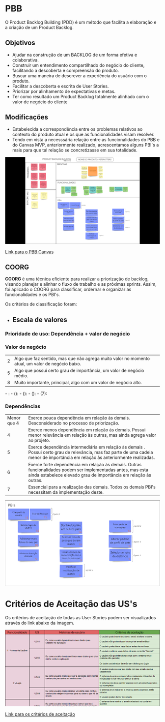 # PBB

O Product Backlog Building (PDD) é um método que facilita a elaboração e a criação de um Product Backlog.

## Objetivos

- Ajudar na construção de um BACKLOG de um
  forma efetiva e colaborativa.
- Construir um entendimento compartilhado do
  negócio do cliente, facilitando a descoberta e
  compreensão do produto.
- Buscar uma maneira de descrever a experiência
  do usuário com o produto.
- Facilitar a descoberta e escrita de User Stories.
- Priorizar por alinhamento de expectativas e
  metas.
- Ter como resultado um Product Backlog
  totalmente alinhado com o valor de negócio do
  cliente
  
## Modificações

- Estabelecida a correspondência entre os problemas relativos ao contexto do produto atual e os que as funcionalidades visam resolver.
- Tendo em vista a necesssária relação entre as funcionalidades do PBB e do Canvas MVP, anteriormente realizado, acrescentamos alguns PBI´s a mais para que tal relação se concretizasse em sua totalidade.

![PBB](./assets/PBB.png)

<a href="https://miro.com/app/board/uXjVOKrgeb4=/">Link para o PBB Canvas </a>


## COORG

**COORG** é uma técnica eficiente para realizar a priorização de backlog, visando planejar e alinhar o fluxo de trabalho e as próximas sprints.
Assim, foi aplicado o COORG para classificar, ordernar e organizar as funcionalidades e os PBI's.

Os critérios de classificação foram:

<!--
- **Frenquência de Uso**

<table>
<tr>
        <td > G </td>
        <td>Realizado sempre ou quase sempre que o usuário entra na plataforma</td>
</tr>
<tr>
        <td> M </td>
        <td> Realizado de vez em quando, em um intervalo entre uma semana ou duas semanas </td>
</tr>
<tr>
        <td> P </td>
        <td>Realizado de raramente, um intervalo de 1 ou mais meses dentro da plataforma</td>
</tr>
<caption>Legenda</caption>
</table>
<br>
-->
- ## **Escala de valores**
 ### **Prioridade de uso: Dependência  + valor de negócio**

###  Valor de negócio
<table>
<tr>
        <td > 2 </td>
        <td>Algo que faz sentido, mas que não agrega muito valor no momento atual, um valor de negócio baixo.</td>
</tr>
<tr>
        <td> 5 </td>
        <td> Algo que possui certo grau de importância, um valor de negócio médio. </td>
</tr>
<tr>
        <td> 8 </td>
        <td> Muito importante, principal, algo com um valor de negócio alto. </td>
</tr>

</table>
- : 
- (): 
- (): 
- (): 
- (7): 

###  Dependências
<table>
<tr>
        <td > Menor que 4 </td>
        <td> Exerce pouca dependência em relação às demais. Desconsiderado no processo de priorização.</td>
</tr>
<tr>
        <td> 4 </td>
        <td> Exerce menos dependência em relação às demais. Possui menor relevância em relação às outras, mas ainda agrega valor ao projeto. </td>
</tr>
<tr>
        <td> 5 </td>
        <td> Exerce dependência intermediária em relação às demais . Possui certo grau de relevância, mas faz parte de uma cadeia menor de importância em relação às anteriormente realizadas. </td>
</tr>
<tr>
        <td> 6 </td>
        <td> Exerce forte dependência em relação às demais. Outras funcionalidades podem ser implementadas antes, mas esta ainda estabelece elevado grau de importância em relação às outras. </td>
</tr>
<tr>
        <td> 7 </td>
        <td> Essencial para a realização das demais. Todos os demais PBI's necessitam da implementação deste. </td>
</tr>

</table>

![PBB](./assets/coorg4.png)

# Critérios de Aceitação das US's

Os critérios de aceitação de todas as User Stories podem ser visualizados através do link abaixo da imagem.

![criterios](./assets/criteriosAceitacao.png)

[Link para os critérios de aceitação](https://docs.google.com/spreadsheets/d/1SRrwxA64Fazjc2veKSibC7b3Cy8kGOiDQO4Pd-se34Y/edit?usp=sharing)
